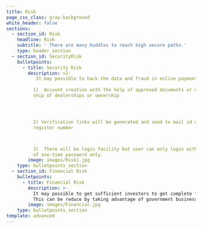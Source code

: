 ```yaml
---
title: Risk
page_css_class: gray-background
white_header: false
sections:
  - section_id: Risk
    headline: Risk
    subtitle: ' There are many huddles to reach high secure paths.'
    type: header_section
  - section_id: SecurityRisk
    bulletpoints:
      - title: Security Risk
        description: >2-
           It may possible to hack the data and fraud in online payment.  This can be reduce by providing 3 step verification  
           
          1)  Account creation with the help of approved documents or member
          ship of dealerships or ownership  




          2) Verification links will be generated and send to mail id or
          register number  



          3)  There will be login facility but user can only login with the help
          of one-time password only.
        image: images/Risk1.jpg
    type: bulletpoints_section
  - section_id: Financial Risk
    bulletpoints:
      - title: Financial Risk
        description: >-
          It may possible to get sufficient investors to get complete finance.
          This can be reduce by taking advantage of government business loan. 
        image: images/Financial.jpg
    type: bulletpoints_section
template: advanced
---
```

